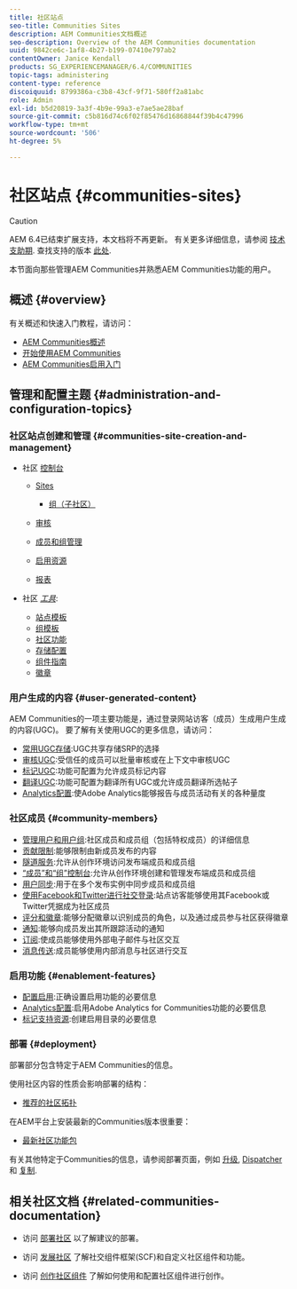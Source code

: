 ```yaml
---
title: 社区站点
seo-title: Communities Sites
description: AEM Communities文档概述
seo-description: Overview of the AEM Communities documentation
uuid: 9842ce6c-1af8-4b27-b199-07410e797ab2
contentOwner: Janice Kendall
products: SG_EXPERIENCEMANAGER/6.4/COMMUNITIES
topic-tags: administering
content-type: reference
discoiquuid: 8799386a-c3b8-43cf-9f71-580ff2a81abc
role: Admin
exl-id: b5d20819-3a3f-4b9e-99a3-e7ae5ae28baf
source-git-commit: c5b816d74c6f02f85476d16868844f39b4c47996
workflow-type: tm+mt
source-wordcount: '506'
ht-degree: 5%

---
```


# 社区站点 {#communities-sites}

>[!CAUTION]
>
>AEM 6.4已结束扩展支持，本文档将不再更新。 有关更多详细信息，请参阅 [技术支助期](https://helpx.adobe.com/cn/support/programs/eol-matrix.html). 查找支持的版本 [此处](https://experienceleague.adobe.com/docs/).

本节面向那些管理AEM Communities并熟悉AEM Communities功能的用户。

## 概述 {#overview}

有关概述和快速入门教程，请访问：

* [AEM Communities概述](overview.md)
* [开始使用AEM Communities](getting-started.md)
* [AEM Communities启用入门](getting-started-enablement.md)

## 管理和配置主题 {#administration-and-configuration-topics}

### 社区站点创建和管理 {#communities-site-creation-and-management}

* 社区 [控制台](consoles.md)

   * [Sites](sites-console.md)

      * [组（子社区）](groups.md)
   * [审核](moderation.md)
   * [成员和组管理](members.md)
   * [启用资源](resources.md)
   * [报表](reports.md)


* 社区 [*工具*](tools.md):

   * [站点模板](sites.md)
   * [组模板](tools-groups.md)
   * [社区功能](functions.md)
   * [存储配置](srp-config.md)
   * [组件指南](components-guide.md)
   * [徽章](badges.md)


### 用户生成的内容 {#user-generated-content}

AEM Communities的一项主要功能是，通过登录网站访客（成员）生成用户生成的内容(UGC)。 要了解有关使用UGC的更多信息，请访问：

* [常用UGC存储](working-with-srp.md):UGC共享存储SRP的选择
* [审核UGC](moderate-ugc.md):受信任的成员可以批量审核或在上下文中审核UGC
* [标记UGC](tag-ugc.md):功能可配置为允许成员标记内容
* [翻译UGC](translate-ugc.md):功能可配置为翻译所有UGC或允许成员翻译所选帖子
* [Analytics配置](analytics.md):使Adobe Analytics能够报告与成员活动有关的各种量度

### 社区成员 {#community-members}

* [管理用户和用户组](users.md):社区成员和成员组（包括特权成员）的详细信息
* [贡献限制](limits.md):能够限制由新成员发布的内容
* [隧道服务](deploy-communities.md#tunnel-service-on-author):允许从创作环境访问发布端成员和成员组
* [“成员”和“组”控制台](members.md):允许从创作环境创建和管理发布端成员和成员组
* [用户同步](sync.md):用于在多个发布实例中同步成员和成员组
* [使用Facebook和Twitter进行社交登录](social-login.md):站点访客能够使用其Facebook或Twitter凭据成为社区成员
* [评分和徽章](implementing-scoring.md):能够分配徽章以识别成员的角色，以及通过成员参与社区获得徽章
* [通知](notifications.md):能够向成员发出其所跟踪活动的通知
* [订阅](subscriptions.md):使成员能够使用外部电子邮件与社区交互
* [消息传送](messaging.md):成员能够使用内部消息与社区进行交互

### 启用功能 {#enablement-features}

* [配置启用](enablement.md):正确设置启用功能的必要信息
* [Analytics配置](analytics.md):启用Adobe Analytics for Communities功能的必要信息
* [标记支持资源](tag-resources.md):创建启用目录的必要信息

### 部署 {#deployment}

部署部分包含特定于AEM Communities的信息。

使用社区内容的性质会影响部署的结构：

* [推荐的社区拓扑](topologies.md)

在AEM平台上安装最新的Communities版本很重要：

* [最新社区功能包](deploy-communities.md#latestfeaturepack)

有关其他特定于Communities的信息，请参阅部署页面，例如 [升级](upgrade.md), [Dispatcher](dispatcher.md) 和 [复制](deploy-communities.md#replication-agents-on-author).

## 相关社区文档 {#related-communities-documentation}

* 访问 [部署社区](deploy-communities.md) 以了解建议的部署。

* 访问 [发展社区](communities.md) 了解社交组件框架(SCF)和自定义社区组件和功能。

* 访问 [创作社区组件](author-communities.md) 了解如何使用和配置社区组件进行创作。
